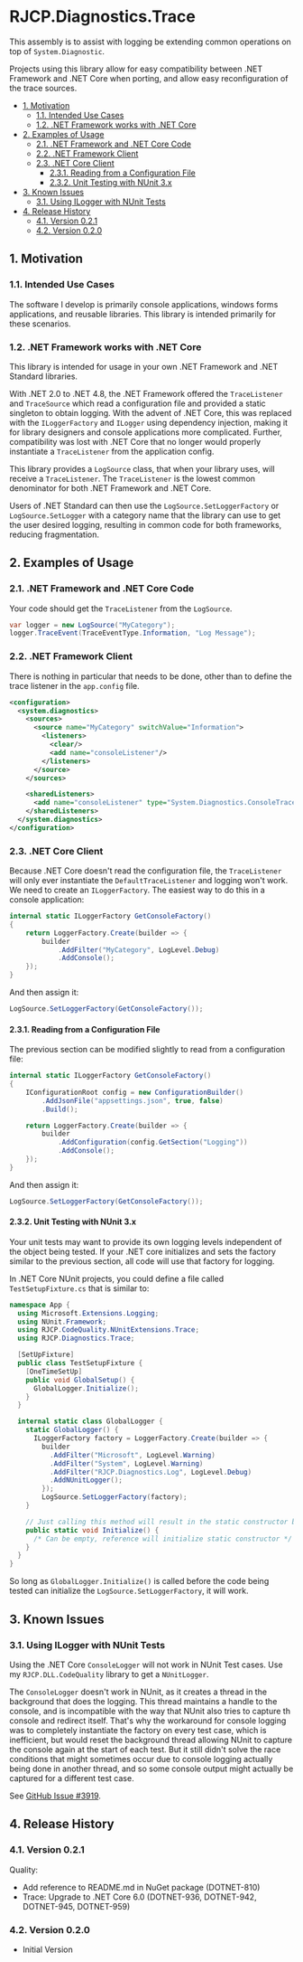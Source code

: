 # RJCP.Diagnostics.Trace <!-- omit in toc -->

This assembly is to assist with logging be extending common operations on top of
`System.Diagnostic`.

Projects using this library allow for easy compatibility between .NET Framework
and .NET Core when porting, and allow easy reconfiguration of the trace sources.

- [1. Motivation](#1-motivation)
  - [1.1. Intended Use Cases](#11-intended-use-cases)
  - [1.2. .NET Framework works with .NET Core](#12-net-framework-works-with-net-core)
- [2. Examples of Usage](#2-examples-of-usage)
  - [2.1. .NET Framework and .NET Core Code](#21-net-framework-and-net-core-code)
  - [2.2. .NET Framework Client](#22-net-framework-client)
  - [2.3. .NET Core Client](#23-net-core-client)
    - [2.3.1. Reading from a Configuration File](#231-reading-from-a-configuration-file)
    - [2.3.2. Unit Testing with NUnit 3.x](#232-unit-testing-with-nunit-3x)
- [3. Known Issues](#3-known-issues)
  - [3.1. Using ILogger with NUnit Tests](#31-using-ilogger-with-nunit-tests)
- [4. Release History](#4-release-history)
  - [4.1. Version 0.2.1](#41-version-021)
  - [4.2. Version 0.2.0](#42-version-020)

## 1. Motivation

### 1.1. Intended Use Cases

The software I develop is primarily console applications, windows forms
applications, and reusable libraries. This library is intended primarily for
these scenarios.

### 1.2. .NET Framework works with .NET Core

This library is intended for usage in your own .NET Framework and .NET Standard
libraries.

With .NET 2.0 to .NET 4.8, the .NET Framework offered the `TraceListener` and
`TraceSource` which read a configuration file and provided a static singleton to
obtain logging. With the advent of .NET Core, this was replaced with the
`ILoggerFactory` and `ILogger` using dependency injection, making it for library
designers and console applications more complicated. Further, compatibility was
lost with .NET Core that no longer would properly instantiate a `TraceListener`
from the application config.

This library provides a `LogSource` class, that when your library uses, will
receive a `TraceListener`. The `TraceListener` is the lowest common denominator
for both .NET Framework and .NET Core.

Users of .NET Standard can then use the `LogSource.SetLoggerFactory` or
`LogSource.SetLogger` with a category name that the library can use to get the
user desired logging, resulting in common code for both frameworks, reducing
fragmentation.

## 2. Examples of Usage

### 2.1. .NET Framework and .NET Core Code

Your code should get the `TraceListener` from the `LogSource`.

```csharp
var logger = new LogSource("MyCategory");
logger.TraceEvent(TraceEventType.Information, "Log Message");
```

### 2.2. .NET Framework Client

There is nothing in particular that needs to be done, other than to define the
trace listener in the `app.config` file.

```xml
<configuration>
  <system.diagnostics>
    <sources>
      <source name="MyCategory" switchValue="Information">
        <listeners>
          <clear/>
          <add name="consoleListener"/>
        </listeners>
      </source>
    </sources>

    <sharedListeners>
      <add name="consoleListener" type="System.Diagnostics.ConsoleTraceListener" />
    </sharedListeners>
  </system.diagnostics>
</configuration>
```

### 2.3. .NET Core Client

Because .NET Core doesn't read the configuration file, the `TraceListener` will
only ever instantiate the `DefaultTraceListener` and logging won't work. We need
to create an `ILoggerFactory`. The easiest way to do this in a console
application:

```csharp
internal static ILoggerFactory GetConsoleFactory()
{
    return LoggerFactory.Create(builder => {
        builder
            .AddFilter("MyCategory", LogLevel.Debug)
            .AddConsole();
    });
}
```

And then assign it:

```csharp
LogSource.SetLoggerFactory(GetConsoleFactory());
```

#### 2.3.1. Reading from a Configuration File

The previous section can be modified slightly to read from a configuration file:

```csharp
internal static ILoggerFactory GetConsoleFactory()
{
    IConfigurationRoot config = new ConfigurationBuilder()
        .AddJsonFile("appsettings.json", true, false)
        .Build();

    return LoggerFactory.Create(builder => {
        builder
            .AddConfiguration(config.GetSection("Logging"))
            .AddConsole();
    });
}
```

And then assign it:

```csharp
LogSource.SetLoggerFactory(GetConsoleFactory());
```

#### 2.3.2. Unit Testing with NUnit 3.x

Your unit tests may want to provide its own logging levels independent of the
object being tested. If your .NET core initializes and sets the factory similar
to the previous section, all code will use that factory for logging.

In .NET Core NUnit projects, you could define a file called
`TestSetupFixture.cs` that is similar to:

```csharp
namespace App {
  using Microsoft.Extensions.Logging;
  using NUnit.Framework;
  using RJCP.CodeQuality.NUnitExtensions.Trace;
  using RJCP.Diagnostics.Trace;

  [SetUpFixture]
  public class TestSetupFixture {
    [OneTimeSetUp]
    public void GlobalSetup() {
      GlobalLogger.Initialize();
    }
  }

  internal static class GlobalLogger {
    static GlobalLogger() {
      ILoggerFactory factory = LoggerFactory.Create(builder => {
        builder
          .AddFilter("Microsoft", LogLevel.Warning)
          .AddFilter("System", LogLevel.Warning)
          .AddFilter("RJCP.Diagnostics.Log", LogLevel.Debug)
          .AddNUnitLogger();
        });
        LogSource.SetLoggerFactory(factory);
    }

    // Just calling this method will result in the static constructor being executed.
    public static void Initialize() {
      /* Can be empty, reference will initialize static constructor */
    }
  }
}
```

So long as `GlobalLogger.Initialize()` is called before the code being tested
can initialize the `LogSource.SetLoggerFactory`, it will work.

## 3. Known Issues

### 3.1. Using ILogger with NUnit Tests

Using the .NET Core `ConsoleLogger` will not work in NUnit Test cases. Use my
`RJCP.DLL.CodeQuality` library to get a `NUnitLogger`.

The `ConsoleLogger` doesn't work in NUnit, as it creates a thread in the
background that does the logging. This thread maintains a handle to the console,
and is incompatible with the way that NUnit also tries to capture th console and
redirect itself. That's why the workaround for console logging was to completely
instantiate the factory on every test case, which is inefficient, but would
reset the background thread allowing NUnit to capture the console again at the
start of each test. But it still didn't solve the race conditions that might
sometimes occur due to console logging actually being done in another thread,
and so some console output might actually be captured for a different test case.

See [GitHub Issue #3919](https://github.com/nunit/nunit/issues/3919).

## 4. Release History

### 4.1. Version 0.2.1

Quality:

- Add reference to README.md in NuGet package (DOTNET-810)
- Trace: Upgrade to .NET Core 6.0 (DOTNET-936, DOTNET-942, DOTNET-945,
  DOTNET-959)

### 4.2. Version 0.2.0

- Initial Version
